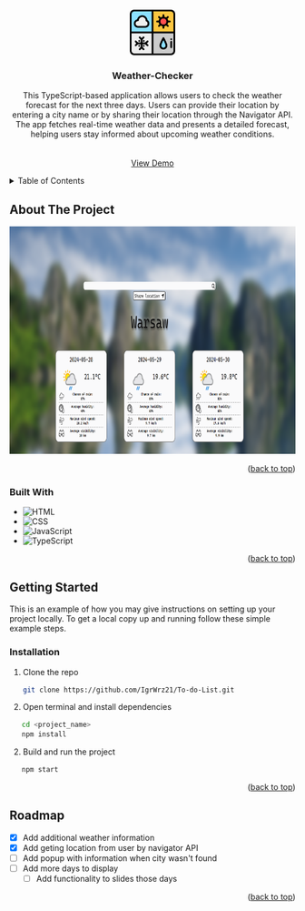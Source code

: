 <!-- Improved compatibility of back to top link: See: https://github.com/othneildrew/Best-README-Template/pull/73 -->

<a name="readme-top"></a>

<!--
*** Thanks for checking out the Best-README-Template. If you have a suggestion
*** that would make this better, please fork the repo and create a pull request
*** or simply open an issue with the tag "enhancement".
*** Don't forget to give the project a star!
*** Thanks again! Now go create something AMAZING! :D
-->

<!-- PROJECT SHIELDS -->
<!--
*** I'm using markdown "reference style" links for readability.
*** Reference links are enclosed in brackets [ ] instead of parentheses ( ).
*** See the bottom of this document for the declaration of the reference variables
*** for contributors-url, forks-url, etc. This is an optional, concise syntax you may use.
*** https://www.markdownguide.org/basic-syntax/#reference-style-links
-->

<!-- PROJECT LOGO -->
<br />
<div align="center">
  <a href="https://github.com/github_username/repo_name">
    <img src="logos/weather-news.png" alt="Logo" width="80" height="80">
  </a>

<h3 align="center">Weather-Checker</h3>

  <p align="center">
    This TypeScript-based application allows users to check the weather forecast for the next three days. Users can provide their location by entering a city name or by sharing their location through the Navigator API. The app fetches real-time weather data and presents a detailed forecast, helping users stay informed about upcoming weather conditions.
    <br />
    <br />
    <br />
    <a href="https://github.com/IgrWrz21/Weather-Checker.git">View Demo</a>
    
    
  </p>
</div>

<!-- TABLE OF CONTENTS -->
<details>
  <summary>Table of Contents</summary>
  <ol>
    <li>
      <a href="#about-the-project">About The Project</a>
      <ul>
        <li><a href="#built-with">Built With</a></li>
      </ul>
    </li>
    <li>
      <a href="#getting-started">Getting Started</a>
      <ul>
        <li><a href="#prerequisites">Prerequisites</a></li>
        <li><a href="#installation">Installation</a></li>
      </ul>
    </li>
    <li><a href="#usage">Usage</a></li>
    <li><a href="#roadmap">Roadmap</a></li>
    <li><a href="#contributing">Contributing</a></li>
    <li><a href="#license">License</a></li>
    <li><a href="#contact">Contact</a></li>
    <li><a href="#acknowledgments">Acknowledgments</a></li>
  </ol>
</details>

<!-- ABOUT THE PROJECT -->

## About The Project

<img src="logos/appScreen.PNG" alt="appScreen" width="800" height="400">
<p align="right">(<a href="#readme-top">back to top</a>)</p>

### Built With

- ![HTML]
- ![CSS]
- ![JavaScript]
- ![TypeScript]
<p align="right">(<a href="#readme-top">back to top</a>)</p>

<!-- GETTING STARTED -->

## Getting Started

This is an example of how you may give instructions on setting up your project locally.
To get a local copy up and running follow these simple example steps.

### Installation

1. Clone the repo
   ```sh
   git clone https://github.com/IgrWrz21/To-do-List.git
   ```
2. Open terminal and install dependencies

```sh
   cd <project_name>
   npm install
```

2. Build and run the project

```sh
   npm start
```

<p align="right">(<a href="#readme-top">back to top</a>)</p>

<!-- USAGE EXAMPLES -->

<!-- ROADMAP -->

## Roadmap

- [x] Add additional weather information
- [x] Add geting location from user by navigator API
- [ ] Add popup with information when city wasn't found
- [ ] Add more days to display
  - [ ] Add functionality to slides those days

<p align="right">(<a href="#readme-top">back to top</a>)</p>

<!-- ACKNOWLEDGMENTS -->

<!-- MARKDOWN LINKS & IMAGES -->
<!-- https://www.markdownguide.org/basic-syntax/#reference-style-links -->

[CSS]: https://img.shields.io/badge/CSS3-grey?style=for-the-badge&logo=css3&logoColor=1572B6
[HTML]: https://img.shields.io/badge/HTML5-grey?style=for-the-badge&logo=html5
[JavaScript]: https://img.shields.io/badge/JAVASCRIPT-grey?style=for-the-badge&logo=javascript
[TypeScript]: https://img.shields.io/badge/TypeScript-grey?style=for-the-badge&logo=typescript
